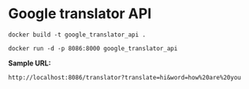 # Google translator API

```
docker build -t google_translator_api .
```

```
docker run -d -p 8086:8000 google_translator_api
```

**Sample URL:** 

```
http://localhost:8086/translator?translate=hi&word=how%20are%20you
```